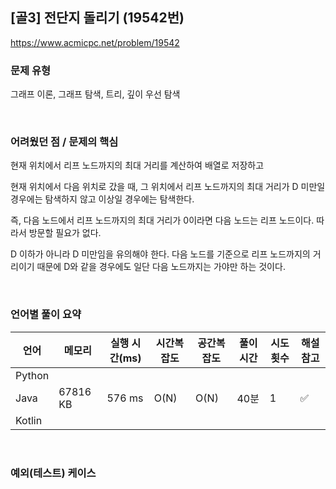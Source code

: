 ## [골3] 전단지 돌리기 (19542번)

https://www.acmicpc.net/problem/19542

### 문제 유형

그래프 이론, 그래프 탐색, 트리, 깊이 우선 탐색

<br>

### 어려웠던 점 / 문제의 핵심

현재 위치에서 리프 노드까지의 최대 거리를 계산하여 배열로 저장하고

현재 위치에서 다음 위치로 갔을 때, 그 위치에서 리프 노드까지의 최대 거리가 D 미만일 경우에는 탐색하지 않고 이상일 경우에는 탐색한다.

즉, 다음 노드에서 리프 노드까지의 최대 거리가 0이라면 다음 노드는 리프 노드이다. 따라서 방문할 필요가 없다.

D 이하가 아니라 D 미만임을 유의해야 한다. 다음 노드를 기준으로 리프 노드까지의 거리이기 때문에 D와 같을 경우에도 일단 다음 노드까지는 가야만 하는 것이다.

<br>

### 언어별 풀이 요약

| 언어   | 메모리   | 실행 시간(ms) | 시간복잡도 | 공간복잡도 | 풀이 시간 | 시도 횟수 | 해설 참고          |
| ------ | -------- | ------------- | ---------- | ---------- | --------- | --------- | ------------------ |
| Python |          |               |            |            |           |           |                    |
| Java   | 67816 KB | 576 ms        | O(N)       | O(N)       | 40분      | 1         | :white_check_mark: |
| Kotlin |          |               |            |            |           |           |                    |

<br>

### 예외(테스트) 케이스

```
```

